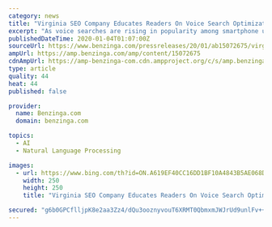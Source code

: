 ```yaml
---
category: news
title: "Virginia SEO Company Educates Readers On Voice Search Optimization"
excerpt: "As voice searches are rising in popularity among smartphone users, the digital marketing landscape has shifted to include new forms of optimization. Voice recognition is now used by almost half of adults in the United States and is expected to continuously rise in popularity. In response, the digital marketing landscape has introduced a new ..."
publishedDateTime: 2020-01-04T01:07:00Z
sourceUrl: https://www.benzinga.com/pressreleases/20/01/ab15072675/virginia-seo-company-educates-readers-on-voice-search-optimization
ampUrl: https://amp.benzinga.com/amp/content/15072675
cdnAmpUrl: https://amp-benzinga-com.cdn.ampproject.org/c/s/amp.benzinga.com/amp/content/15072675
type: article
quality: 44
heat: 44
published: false

provider:
  name: Benzinga.com
  domain: benzinga.com

topics:
  - AI
  - Natural Language Processing

images:
  - url: https://www.bing.com/th?id=ON.A619EF40CC16DD1BF10A4843B5AE068D
    width: 250
    height: 250
    title: "Virginia SEO Company Educates Readers On Voice Search Optimization"

secured: "g6b0GPCflljpK8e2aa3Zz4/dQu3ooznyvouT6XRMT0QbmxmJWJrUd9unlFv++KgcFCaZ6q7uzb4vso21XOH0JgWBqmorDaX465AW5xVuBSiZLNI5lS3QcHPrl7Bg1qY4G3toYR5idbbgEstwHP4+Vwlu4BTSlSOWGCQmSHH/WU5kyqB3yLrN8F6denXjCeGYeYRcHad85D6s/1C3LTeKprIOLvG0qJFnYE8tnwdJhd0j/7dATJE/yK+AoH44WjX/OsUTJRC3A1Im9WFPkr0KUA==;Y3ivRerv/ytIoO/Brt3z1A=="
---
```


